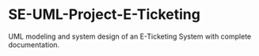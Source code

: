 # SE-UML-Project-E-Ticketing
UML modeling and system design of an E-Ticketing System with complete documentation.

